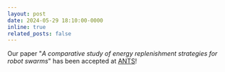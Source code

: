 ```yaml
---
layout: post
date: 2024-05-29 18:10:00-0000
inline: true
related_posts: false
---
```


Our paper "*A comparative study of energy replenishment strategies for robot swarms*" has been accepted at [ANTS](https://www.uni-konstanz.de/ants-2024/)!
